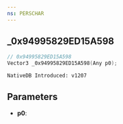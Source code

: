 ```yaml
---
ns: PERSCHAR
---
```

## _0x94995829ED15A598

```c
// 0x94995829ED15A598
Vector3 _0x94995829ED15A598(Any p0);
```

```
NativeDB Introduced: v1207
```

## Parameters
* **p0**:
